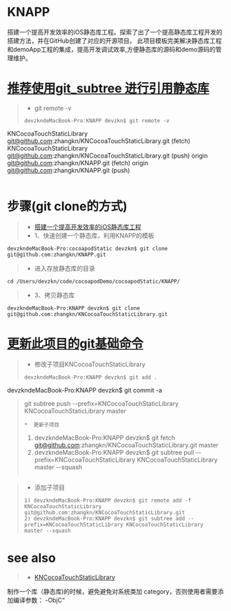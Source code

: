 # KNAPP
搭建一个提高开发效率的iOS静态库工程。探索了出了一个提高静态库工程开发的搭建方法，并在GitHub创建了对应的开源项目。  此项目模板完美解决静态库工程和demoApp工程的集成，提高开发调试效率,方便静态库的源码和demo源码的管理维护。



# [推荐使用git_subtree 进行引用静态库](https://kunnan.github.io/2018/04/25/git_subtree/)

>* git remote -v
>```
>devzkndeMacBook-Pro:KNAPP devzkn$ git remote -v
KNCocoaTouchStaticLibrary	git@github.com:zhangkn/KNCocoaTouchStaticLibrary.git (fetch)
KNCocoaTouchStaticLibrary	git@github.com:zhangkn/KNCocoaTouchStaticLibrary.git (push)
origin	git@github.com:zhangkn/KNAPP.git (fetch)
origin	git@github.com:zhangkn/KNAPP.git (push)
>```


# 步骤(git clone的方式)
>* [搭建一个提高开发效率的iOS静态库工程](https://blog.csdn.net/z929118967/article/details/73872024)
>* 1、快速创建一个静态库，利用KNAPP的模板
```
devzkndeMacBook-Pro:cocoapodStatic devzkn$ git clone git@github.com:zhangkn/KNAPP.git
```
>* 进入存放静态库的目录
```
cd /Users/devzkn/code/cocoapodDemo/cocoapodStatic/KNAPP/
```
>* 3、拷贝静态库
```
devzkndeMacBook-Pro:KNAPP devzkn$ git clone git@github.com:zhangkn/KNCocoaTouchStaticLibrary.git
```


# [更新此项目的git基础命令](https://kunnan.github.io/2018/04/25/git_subtree/)

>* 修改子项目KNCocoaTouchStaticLibrary
>```
>devzkndeMacBook-Pro:KNAPP devzkn$ git add .
devzkndeMacBook-Pro:KNAPP devzkn$ git commit -a
>git subtree push --prefix=KNCocoaTouchStaticLibrary KNCocoaTouchStaticLibrary master 
>```
>*  更新子项目
>```
>1) devzkndeMacBook-Pro:KNAPP devzkn$ git fetch git@github.com:zhangkn/KNCocoaTouchStaticLibrary.git master
>2) devzkndeMacBook-Pro:KNAPP devzkn$ git subtree pull --prefix=KNCocoaTouchStaticLibrary KNCocoaTouchStaticLibrary master --squash
>```

>* 添加子项目
>```
>1) devzkndeMacBook-Pro:KNAPP devzkn$ git remote add -f  KNCocoaTouchStaticLibrary git@github.com:zhangkn/KNCocoaTouchStaticLibrary.git
>2) devzkndeMacBook-Pro:KNAPP devzkn$ git subtree add --prefix=KNCocoaTouchStaticLibrary KNCocoaTouchStaticLibrary master --squash
>```

# see also
>* [KNCocoaTouchStaticLibrary](https://github.com/zhangkn/KNCocoaTouchStaticLibrary)





制作一个库（静态库)的时候，避免避免对系统类加 category，否则使用者需要添加编译参数： -ObjC“
